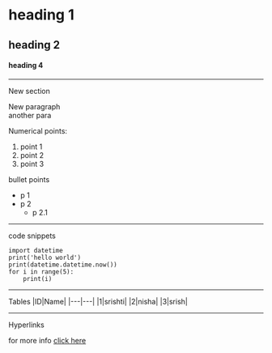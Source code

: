 # heading 1
## heading 2
#### heading 4
---
New section

New paragraph<br>
another para

Numerical points:
1. point 1
2. point 2
3. point 3


bullet points
* p 1
* p 2
  * p 2.1

---
code snippets
```
import datetime
print('hello world')
print(datetime.datetime.now())
for i in range(5):
    print(i)
```

---

Tables
|ID|Name|
|---|---|
|1|srishti|
|2|nisha|
|3|srish|

---

Hyperlinks

for more info [click here](https://www.amazon.in/)
